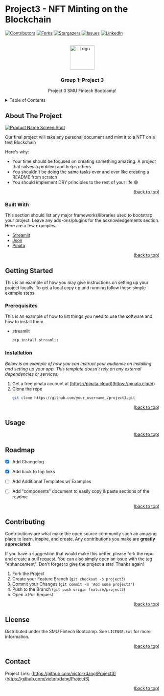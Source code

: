# Project3 - NFT Minting on the Blockchain 

<div id="top"></div>



[![Contributors][contributors-shield]][contributors-url]
[![Forks][forks-shield]][forks-url]
[![Stargazers][stars-shield]][stars-url]
[![Issues][issues-shield]][issues-url]
[![LinkedIn][linkedin-shield]][linkedin-url]



<!-- PROJECT LOGO -->
<br />
<div align="center">
  <a href="https://github.com/othneildrew/Best-README-Template">
    <img src="images/logo.png" alt="Logo" width="80" height="80">
  </a>

  <h3 align="center">Group 1: Project 3</h3>

  <p align="center">
    Project 3 SMU Fintech Bootcamp!
    <br />
   
</div>



<!-- TABLE OF CONTENTS -->
<details>
  <summary>Table of Contents</summary>
  <ol>
    <li>
      <a href="#about-the-project">About The Project</a>
      <ul>
        <li><a href="#built-with">Built With</a></li>
      </ul>
    </li>
    <li>
      <a href="#getting-started">Getting Started</a>
      <ul>
        <li><a href="#prerequisites">Prerequisites</a></li>
        <li><a href="#installation">Installation</a></li>
      </ul>
    </li>
    <li><a href="#usage">Usage</a></li>
    <li><a href="#roadmap">Roadmap</a></li>
    <li><a href="#contributing">Contributing</a></li>
    <li><a href="#license">License</a></li>
    <li><a href="#contact">Contact</a></li>
    <li><a href="#acknowledgments">Acknowledgments</a></li>
  </ol>
</details>



<!-- ABOUT THE PROJECT -->
## About The Project

[![Product Name Screen Shot][product-screenshot]](https://example.com)

Our final project will take any personal document and mint it to a NFT on a test Blockchain 

Here's why:
* Your time should be focused on creating something amazing. A project that solves a problem and helps others
* You shouldn't be doing the same tasks over and over like creating a README from scratch
* You should implement DRY principles to the rest of your life :smile:


<p align="right">(<a href="#top">back to top</a>)</p>



### Built With

This section should list any major frameworks/libraries used to bootstrap your project. Leave any add-ons/plugins for the acknowledgements section. Here are a few examples.

* [Streamlit](https://streamlit.io/)
* [Json](https://www.json.org/)
* [Pinata](https://pinata.cloud/)

<p align="right">(<a href="#top">back to top</a>)</p>



<!-- GETTING STARTED -->
## Getting Started

This is an example of how you may give instructions on setting up your project locally.
To get a local copy up and running follow these simple example steps.

### Prerequisites

This is an example of how to list things you need to use the software and how to install them.
* streamlit
  ```sh
  pip install streamlit
  ```

### Installation

_Below is an example of how you can instruct your audience on installing and setting up your app. This template doesn't rely on any external dependencies or services._

1. Get a free pinata account at [https://pinata.cloud](https://pinata.cloud)
2. Clone the repo
   ```sh
   git clone https://github.com/your_username_/project3.git
   ```

<p align="right">(<a href="#top">back to top</a>)</p>



<!-- USAGE EXAMPLES -->
## Usage


<p align="right">(<a href="#top">back to top</a>)</p>



<!-- ROADMAP -->
## Roadmap

- [x] Add Changelog
- [x] Add back to top links
- [ ] Add Additional Templates w/ Examples
- [ ] Add "components" document to easily copy & paste sections of the readme


<p align="right">(<a href="#top">back to top</a>)</p>



<!-- CONTRIBUTING -->
## Contributing

Contributions are what make the open source community such an amazing place to learn, inspire, and create. Any contributions you make are **greatly appreciated**.

If you have a suggestion that would make this better, please fork the repo and create a pull request. You can also simply open an issue with the tag "enhancement".
Don't forget to give the project a star! Thanks again!

1. Fork the Project
2. Create your Feature Branch (`git checkout -b project3`)
3. Commit your Changes (`git commit -m 'Add some project3'`)
4. Push to the Branch (`git push origin feature/project3`)
5. Open a Pull Request

<p align="right">(<a href="#top">back to top</a>)</p>



<!-- LICENSE -->
## License

Distributed under the SMU Fintech Bootcamp. See `LICENSE.txt` for more information.

<p align="right">(<a href="#top">back to top</a>)</p>



<!-- CONTACT -->
## Contact

Project Link: [https://github.com/victorxdang/Project3](https://github.com/victorxdang/Project3)

<p align="right">(<a href="#top">back to top</a>)</p>






<!-- MARKDOWN LINKS & IMAGES -->
<!-- https://www.markdownguide.org/basic-syntax/#reference-style-links -->
[contributors-shield]: https://img.shields.io/github/contributors/victorxdang/project3.svg?style=for-the-badge
[contributors-url]: https://github.com/victorxdang/Project3/graphs/contributors
[forks-shield]: https://img.shields.io/github/forks/victorxdang/project3.svg?style=for-the-badge
[forks-url]: https://github.com/victorxdang/Project3/network/members
[stars-shield]: https://img.shields.io/github/stars/victorxdang/project3.svg?style=for-the-badge
[stars-url]: https://github.com/victorxdang/Project3/stargazers
[issues-shield]: https://img.shields.io/github/issues/victorxdang/project3.svg?style=for-the-badge
[issues-url]: https://github.com/victorxdang/Best-README-Template/issues
[linkedin-shield]: https://img.shields.io/badge/-LinkedIn-black.svg?style=for-the-badge&logo=linkedin&colorB=555
[linkedin-url]: https://linkedin.com/in/
[product-screenshot]: images/screenshot.png
